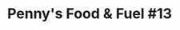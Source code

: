 ---
title: "Penny's Food & Fuel #13"
url: /gladewater/pennys-food-and-fuel-13/
shop: convenience
---
